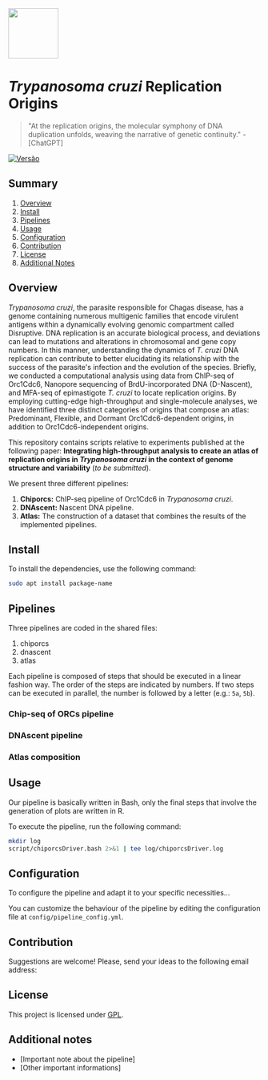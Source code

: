<img src="https://upload.wikimedia.org/wikipedia/commons/thumb/f/fc/Logo_Instituto_Butantan_horizontal.svg/800px-Logo_Instituto_Butantan_horizontal.svg.png" height="100">

# _Trypanosoma cruzi_ Replication Origins

> "At the replication origins, the molecular symphony of DNA duplication unfolds, weaving the narrative of genetic continuity." - [ChatGPT]

[![Versão](https://img.shields.io/badge/vers%C3%A3o-1.0.0-brightgreen.svg)](https://semver.org)

## Summary

1. [Overview](#overview)
2. [Install](#install)
3. [Pipelines](#pipelines)
4. [Usage](#usage)
5. [Configuration](#configuration)
6. [Contribution](#contribution)
7. [License](#license)
8. [Additional Notes](#notes)

## Overview

_Trypanosoma cruzi_, the parasite responsible for Chagas disease, has a genome containing numerous multigenic families that encode virulent antigens within a dynamically evolving genomic compartment called Disruptive. DNA replication is an accurate biological process, and deviations can lead to mutations and alterations in chromosomal and gene copy numbers. In this manner, understanding the dynamics of  _T. cruzi_ DNA replication can contribute to better elucidating its relationship with the success of the parasite's infection and the evolution of the species. Briefly, we conducted a computational analysis using data from ChIP-seq of Orc1Cdc6, Nanopore sequencing of BrdU-incorporated DNA (D-Nascent), and MFA-seq of epimastigote _T. cruzi_ to locate replication origins. By employing cutting-edge high-throughput and single-molecule analyses, we have identified three distinct categories of origins that compose an atlas: Predominant, Flexible, and Dormant Orc1Cdc6-dependent origins, in addition to Orc1Cdc6-independent origins.

This repository contains scripts relative to experiments published at the following paper: **Integrating high-throughput analysis to create an atlas of replication origins in _Trypanosoma cruzi_ in the context of genome structure and variability** (_to be submitted_).

We present three different pipelines:
1. **Chiporcs:** ChIP-seq pipeline of Orc1Cdc6 in _Trypanosoma cruzi_.
2. **DNAscent:** Nascent DNA pipeline.
3. **Atlas:** The construction of a dataset that combines the results of the implemented pipelines.

## Install

To install the dependencies, use the following command:

```bash
sudo apt install package-name
```


## Pipelines
Three pipelines are coded in the shared files:
1. chiporcs
2. dnascent
3. atlas

Each pipeline is composed of steps that should be executed in a linear fashion way. The order of the steps are indicated by numbers. If two steps can be executed in parallel, the number is followed by a letter (e.g.: `5a`, `5b`).

### Chip-seq of ORCs pipeline

### DNAscent pipeline

### Atlas composition

## Usage

Our pipeline is basically written in Bash, only the final steps that involve the generation of plots are written in R.

To execute the pipeline, run the following command:

```bash
mkdir log
script/chiporcsDriver.bash 2>&1 | tee log/chiporcsDriver.log
```

## Configuration

To configure the pipeline and adapt it to your specific necessities...

You can customize the behaviour of the pipeline by editing the configuration file at `config/pipeline_config.yml`.


## Contribution

Suggestions are welcome! Please, send your ideas to the following email address:


## License

This project is licensed under [GPL](LICENSE).


## Additional notes

- [Important note about the pipeline]
- [Other important informations]

<!--
This site was built using [GitHub Pages](https://pages.github.com/).

- George Washington
* John Adams
+ Thomas Jefferson

```bash
echo "Código em Bash."
```

Here is a simple footnote[^1].

A footnote can also have multiple lines[^2].

[^1]: My reference.
[^2]: To add line breaks within a footnote, prefix new lines with 2 spaces.
  This is a second line.

[Main directory](chiporcs/)

> [!NOTE]
> Useful information that users should know, even when skimming content.

> [!TIP]
> Helpful advice for doing things better or more easily.

> [!IMPORTANT]
> Key information users need to know to achieve their goal.

> [!WARNING]
> Urgent info that needs immediate user attention to avoid problems.

> [!CAUTION]
> Advises about risks or negative outcomes of certain actions.
-->

<!-- This content will not appear in the rendered Markdown -->
